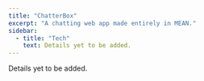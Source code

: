 ```yaml
---
title: "ChatterBox"
excerpt: "A chatting web app made entirely in MEAN."
sidebar:
  - title: "Tech"
    text: Details yet to be added.
---
```


Details yet to be added.
